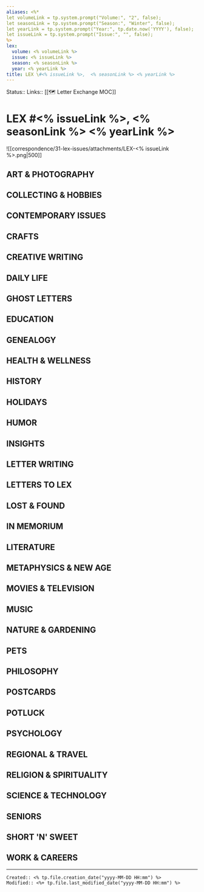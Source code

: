 ```yaml
---
aliases: <%*
let volumeLink = tp.system.prompt("Volume:", "2", false);
let seasonLink = tp.system.prompt("Season:", "Winter", false);
let yearLink = tp.system.prompt("Year:", tp.date.now('YYYY'), false);
let issueLink = tp.system.prompt("Issue:", "", false);
%>
lex:
  volume: <% volumeLink %>
  issue: <% issueLink %>
  season: <% seasonLink %>
  year: <% yearLink %>
title: LEX \#<% issueLink %>,  <% seasonLink %> <% yearLink %>
---
```

Status:: 
Links:: [[🗺 Letter Exchange MOC]]


# LEX \#<% issueLink %>,  <% seasonLink %> <% yearLink %>

![[correspondence/31-lex-issues/attachments/LEX-<% issueLink %>.png|500]]

## ART & PHOTOGRAPHY

## COLLECTING & HOBBIES

## CONTEMPORARY ISSUES

## CRAFTS

## CREATIVE WRITING

## DAILY LIFE

## GHOST LETTERS

## EDUCATION

## GENEALOGY

## HEALTH & WELLNESS

## HISTORY

## HOLIDAYS

## HUMOR

## INSIGHTS

## LETTER WRITING

## LETTERS TO LEX

## LOST & FOUND

## IN MEMORIUM

## LITERATURE

## METAPHYSICS & NEW AGE

## MOVIES & TELEVISION

## MUSIC

## NATURE & GARDENING

## PETS

## PHILOSOPHY

## POSTCARDS

## POTLUCK

## PSYCHOLOGY

## REGIONAL & TRAVEL

## RELIGION & SPIRITUALITY

## SCIENCE & TECHNOLOGY

## SENIORS

## SHORT 'N' SWEET

## WORK & CAREERS

___
```ad-fileInfo 
Created:: <% tp.file.creation_date("yyyy-MM-DD HH:mm") %>
Modified:: <%+ tp.file.last_modified_date("yyyy-MM-DD HH:mm") %>
```
